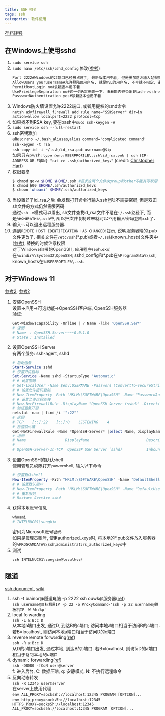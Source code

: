 ```yaml
---
title: SSH 相关
tags: ssh
categories: 软件使用
---
```

[存档转移](https://blog.csdn.net/Brainor/article/details/53899288)
## 在Windows上使用sshd
1. `sudo service ssh`
2. `sudo nano /etc/ssh/sshd_config` 修改([参考](https://www.freebsd.org/cgi/man.cgi?query=sshd_config&apropos=0&sektion=5&manpath=FreeBSD+12-current&arch=default&format=html))
	```bash
	Port 2222#Windows的22端口已经被占用了, 最新版本用不着, 但是要加防火墙入站规则
	AllowUsers yourusername#允许登陆的用户名, 就是WSL的用户名, 不写就不指定, 最新版本用不着
	PermitRootLogin no#最新版本用不着
	UsePrivilegeSeparation no#这一句话需要改一下, 看看能否避免出现bash->ssh->bash出现错误提示的情况(据说是因为无法获取权限).最新版本用不着
	PasswordAuthentication yes#最新版本也用不着
	```
3. Windows防火墙设置允许2222端口, 或者用提权的cmd命令  
`netsh advfirewall firewall add rule name="SSHServer" dir=in action=allow localport=2222 protocol=tcp`
4. 如果找不到RSA key, 要在bash中`sudo ssh-keygen -A`
5. `sudo service ssh --full-restart`
6. ssh密钥添加  
alias: `nano ~/.bash_aliases`,`alias command='complicated command'`  
`ssh-keygen -t rsa`  
`ssh-copy-id -i ~/.ssh/id_rsa.pub username@$ip`  
如果只有pwsh: `type $env:USERPROFILE\.ssh\id_rsa.pub | ssh {IP-ADDRESS-OR-FQDN} "cat >> .ssh/authorized_keys"` (credit: [Christopher Hart](https://www.chrisjhart.com/Windows-10-ssh-copy-id/))
7. 权限要求
	```bash
	$ chmod go-w $HOME $HOME/.ssh #要求这两个文件夹group和other不能有写权限
	$ chmod 600 $HOME/.ssh/authorized_keys
	$ chown `whoami` $HOME/.ssh/authorized_keys
	```
7. 当设置好了id_rsa之后, 会发现打开命令行输入ssh登陆不需要密码, 但是双击sh文件的方式仍然需要密码  
通过`ssh -v`模式可以看出, sh文件查找id_rsa文件不是在`~/.ssh`路径下, 而是`%HOMEPATH%\.ssh`中, 所以把文件复制过来就可以不用输入密码登陆ssh了.
8. 输入`~.`可以退出远程服务器.
9. 遇到`REMOTE HOST IDENTIFICATION HAS CHANGED!`提示, 说明服务器端的.pub文件更改了.
相关文件在`/etc/ssh`(\*.pub)或者`~/.ssh`(known_hosts)文件夹中([参考](https://www.centos.org/docs/rhel-rg-en-3/s1-ssh-configfiles.html)), 替换的时候注意权限  
对于Windows自带的OpenSSH, 应用程序(ssh.exe)在`%windir%\System32\OpenSSH`; sshd_config和*.pub在`%ProgramData%\ssh`; known_hosts在`%USERPROFILE%\.ssh`.

## 对于Windows 11
[参考2](https://medium.com/geekculture/setup-ssh-server-on-windows-10-11-34c7f096eaff), [参考2](https://learn.microsoft.com/en-us/windows-server/administration/openssh/openssh_server_configuration)
1. 安装OpenSSH  
设置→应用→可选功能→OpenSSH客户端, OpenSSH服务器    
验证:
	```powershell
	Get-WindowsCapability -Online | ? Name -like 'OpenSSH.Ser*'
	# 返回
	# Name  : OpenSSH.Server~~~~0.0.1.0
	# State : Installed
	```
2. 设置OpenSSH Server  
有两个服务: ssh-agent, sshd
	```powershell
	# 启动服务
	Start-Service sshd
	# 设置开机启动
	Set-Service -Name sshd -StartupType 'Automatic'
	# # 设置密码
	# Set-LocalUser -Name $env:USERNAME -Password (ConvertTo-SecureString -AsPlainText "yourpassword" -Force)
	# # 设置允许密码登陆
	# New-ItemProperty -Path "HKLM:\SOFTWARE\OpenSSH" -Name "PasswordAuthentication" -Value 1 -PropertyType DWORD -Force
	# # 设置允许远程连接
	# New-NetFirewallRule -DisplayName "OpenSSH Server (sshd)" -Direction Inbound -Action Allow -Protocol TCP -LocalPort 22 -EdgeTraversalPolicy Allow
	# 验证服务开启
	netstat -nao | find /i '":22"'
	# 返回
	# TCP    [::]:22    [::]:0    LISTENING	   4
	# 检查防火墙
	Get-NetFirewallRule -Name *OpenSSH-Server* |select Name, DisplayName, Description, Enabled
	# 返回
	# Name                  DisplayName                          Description                                Enabled
	# ----                  -----------                          -----------						        -------
	# OpenSSH-Server-In-TCP  OpenSSH SSH Server (sshd)           Inbound rule for OpenSSH SSH Server (sshd) True
	```
3. 设置OpenSSH的默认shell  
使用管理员权限打开powershell, 输入以下命令
	```powershell
	# 设置默认shell
	New-ItemProperty -Path "HKLM:\SOFTWARE\OpenSSH" -Name "DefaultShell" -Value (Get-Command pwsh).Path -PropertyType String -Force
	# # 设置默认用户
	# New-ItemProperty -Path "HKLM:\SOFTWARE\OpenSSH" -Name "DefaultUser" -Value "yourusername" -PropertyType String -Force
	# # 重启服务
	# Restart-Service sshd
	```
4. 获得本地账号信息
	```powershell
	whoami
	# INTELNUC01\sungkim
	```
	密码为Microsoft账号密码  
	如果是管理员账号, 使用authorized_keys时, 将本地的*.pub文件放入服务器的`%PROGRAMDATA%\ssh\administrators_authorized_keys`中
5. 测试
	```powershell
	ssh INTELNUC01\sungkim@localhost
	```

## 隧道
[ssh document](https://man.openbsd.org/ssh), [wiki](https://en.wikipedia.org/wiki/Tunneling_protocol)
1.  ssh -t brainor@隧道电脑 -p 2222 ssh ouwk@服务器([ref](https://zhuanlan.zhihu.com/p/74193910))  
`ssh username@目标机器IP -p 22 -o ProxyCommand='ssh -p 22 username@跳板机IP -W %h:%p'`
2. local forwarding  
`ssh -L a:B:c D`  
从本地a端口出发, 通过D, 到达B的c端口; 访问本地a端口相当于访问B的c端口. 若B=localhost, 则访问本地a端口相当于访问D的c端口
3. reverse remote forwarding([ref](https://www.howtogeek.com/428413/what-is-reverse-ssh-tunneling-and-how-to-use-it/))  
`ssh -R a:B:c D`  
从D的a端口出发, 通过本地, 到达B的c端口. 若B=localhost, 则访问D的a端口相当于访问本地的c端口
4. dynamic forwarding([ref](https://www.simplified.guide/ssh/create-socks-proxy))  
`ssh -D8080 -fCqN user@server`  
f: 进入后台, C: 数据压缩, q: 安静模式, N: 不执行远程命令  
5. 反向动态转发  
`ssh -R 12345 user@server`  
在server上使用代理  
`env ALL_PROXY=socks5h://localhost:12345 PROGRAM [OPTION]...`  
`env http_proxy=socks5h://localhost:12345 HTTPS_PROXY=socks5h://localhost:12345 ALL_PROXY=socks5h://localhost:12345 PROGRAM [OPTION]...`